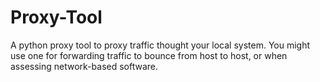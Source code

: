 # Proxy-Tool
A python proxy tool to proxy traffic thought your local system. You might use one for forwarding traffic to bounce from host to host, or when assessing network-based software.
